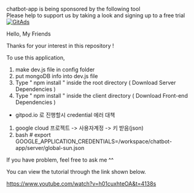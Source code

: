 chatbot-app is being sponsored by the following tool <br />
Please help to support us by taking a look and signing up to a free trial
<a href="https://tracking.gitads.io/?repo=chatbot-app"><img src="https://images.gitads.io/chatbot-app" alt="GitAds"/></a> 


Hello, My Friends  

Thanks for your interest in this repository ! 

To use this application, 

1. make dev.js file in config folder 
2. put mongoDB info into dev.js file 
3. Type  " npm install " inside the root directory  ( Download Server Dependencies ) 
4. Type " npm install " inside the client directory ( Download Front-end Dependencies )
+ gitpod.io 로 진행할시 credential 에러 대책
1. google cloud 프로젝트 -> 사용자계정 -> 키 받음(json)
2. bash # export GOOGLE_APPLICATION_CREDENTIALS=/workspace/chatbot-app/server/global-sun.json 

If you have problem, feel free to ask me ^^ 

You can view the tutorial through the link shown below.

https://www.youtube.com/watch?v=h01cuxhteOA&t=4138s

